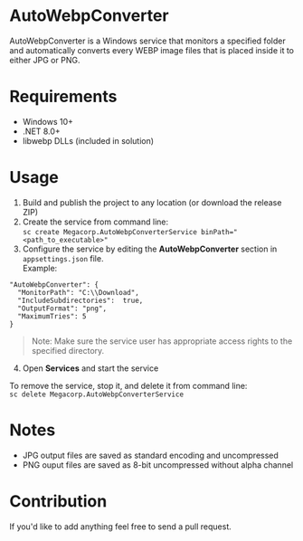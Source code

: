 # AutoWebpConverter

AutoWebpConverter is a Windows service that monitors a specified folder and automatically converts every WEBP image files that is placed inside it to either JPG or PNG.

# Requirements

* Windows 10+
* .NET 8.0+
* libwebp DLLs (included in solution)

# Usage

1. Build and publish the project to any location (or download the release ZIP)
2. Create the service from command line: \
`sc create Megacorp.AutoWebpConverterService binPath="<path_to_executable>"`
3. Configure the service by editing the **AutoWebpConverter** section in `appsettings.json` file. \
Example:
```
"AutoWebpConverter": {
  "MonitorPath": "C:\\Download",
  "IncludeSubdirectories":  true,
  "OutputFormat": "png",
  "MaximumTries": 5
}
```

> Note: Make sure the service user has appropriate access rights to the specified directory.

4. Open **Services** and start the service

To remove the service, stop it, and delete it from command line: \
`sc delete Megacorp.AutoWebpConverterService`

# Notes

* JPG output files are saved as standard encoding and uncompressed
* PNG ouput files are saved as 8-bit uncompressed without alpha channel

# Contribution

If you'd like to add anything feel free to send a pull request.
